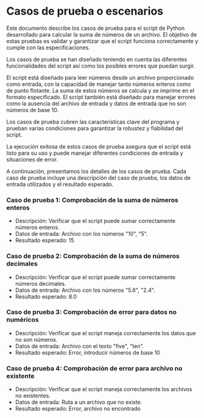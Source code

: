 # Casos de prueba o escenarios

Este documento describe los casos de prueba para el script de Python desarrollado para calcular la suma de números de un archivo. El objetivo de estas pruebas es validar y garantizar que el script funciona correctamente y cumple con las especificaciones.

Los casos de prueba se han diseñado teniendo en cuenta las diferentes funcionalidades del script así como los posibles errores que puedan surgir.

El script está diseñado para leer números desde un archivo proporcionado como entrada, con la capacidad de manejar tanto números enteros como de punto flotante. La suma de estos números se calcula y se imprime en el formato especificado. El script también está diseñado para manejar errores como la ausencia del archivo de entrada y datos de entrada que no son números de base 10.

Los casos de prueba cubren las características clave del programa y prueban varias condiciones para garantizar la robustez y fiabilidad del script.

La ejecución exitosa de estos casos de prueba asegura que el script está listo para su uso y puede manejar diferentes condiciones de entrada y situaciones de error.

A continuación, presentamos los detalles de los casos de prueba. Cada caso de prueba incluye una descripción del caso de prueba, los datos de entrada utilizados y el resultado esperado.
    
    
### Caso de prueba 1: Comprobación de la suma de números enteros

- Descripción: Verificar que el script puede sumar correctamente números enteros.
- Datos de entrada: Archivo con los números "10", "5".
- Resultado esperado: 15


### Caso de prueba 2: Comprobación de la suma de números decimales

- Descripción: Verificar que el script puede sumar correctamente números decimales.
- Datos de entrada: Archivo con los números "5.6", "2.4".
- Resultado esperado: 8.0


### Caso de prueba 3: Comprobación de error para datos no numéricos
- Descripción: Verificar que el script maneja correctamente los datos que no son números.
- Datos de entrada: Archivo con el texto "five", "ten".
- Resultado esperado: Error, introducir números de base 10


### Caso de prueba 4: Comprobación de error para archivo no existente
- Descripción: Verificar que el script maneja correctamente los archivos no existentes.
- Datos de entrada: Ruta a un archivo que no existe.
- Resultado esperado: Error, archivo no encontrado
        
        